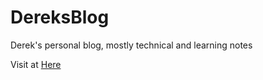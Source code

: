 # DereksBlog
Derek's personal blog, mostly technical and learning notes

Visit at [Here](https://oneslashninja.github.io/DereksBlog/)